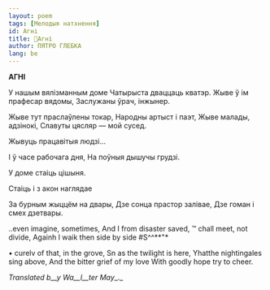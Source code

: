 ```yaml
---
layout: poem
tags: [Мелодыя натхнення]
id: Агні
title: 🚧Агні
author: ПЯТРО ГЛЕБКА
lang: be
---
```



 
**АГНІ**

У нашым вялізманным доме Чатырыста дваццаць кватэр. Жыве ў ім прафесар вядомы, Заслужаны ўрач, інжынер.

Жыве тут праслаўлены токар, Народны артыст і паэт, Жыве малады, адзінокі, Славуты цясляр — мой сусед.

Жывуць працавітыя людзі...

I ў часе рабочага дня, На поўныя дышучы грудзі.

У доме стаіць цішыня.

Стаіць і з акон наглядае

За бурным жыццём на двары, Дзе сонца прастор залівае, Дзе гоман і смех дзетвары.

..even imagine, sometimes, And I from  disaster  saved, ™  chall meet,  not  divide, Againh  l  waik then  side  by  side #S^^**"*

• curelv of that, in the grove, Sn as  the  twilight  is  here, Yhatthe  nightingales  sing  above, And the bitter grief of my love With goodly hope  try  to cheer.

_Translated b__y_ _Wa__l__ter May__._
